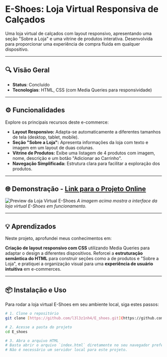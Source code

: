 # E-Shoes: Loja Virtual Responsiva de Calçados

Uma loja virtual de calçados com layout responsivo, apresentando uma seção "Sobre a Loja" e uma vitrine de produtos interativa. Desenvolvida para proporcionar uma experiência de compra fluida em qualquer dispositivo.

---

## 🔍 Visão Geral

-   **Status**: Concluído
-   **Tecnologias**: HTML, CSS (com Media Queries para responsividade)

---

## ⚙️ Funcionalidades

Explore os principais recursos deste e-commerce:

-   **Layout Responsivo:** Adapta-se automaticamente a diferentes tamanhos de tela (desktop, tablet, mobile).
-   **Seção "Sobre a Loja":** Apresenta informações da loja com texto e imagem em um layout de duas colunas.
-   **Vitrine de Produtos:** Exibe uma listagem de 4 produtos com imagem, nome, descrição e um botão "Adicionar ao Carrinho".
-   **Navegação Simplificada:** Estrutura clara para facilitar a exploração dos produtos.

---

## 🌐 Demonstração - [Link para o Projeto Online](https://e-shoes-iota.vercel.app/#)


![Preview da Loja Virtual E-Shoes](./assets/preview.png)
*A imagem acima mostra a interface da loja virtual E-Shoes em funcionamento.*

---

## 💡 Aprendizados

Neste projeto, aprofundei meus conhecimentos em:

 **Criação de layout responsivo com CSS** utilizando Media Queries para adaptar o design a diferentes dispositivos. Reforcei a **estruturação semântica do HTML** para construir seções como a de produtos e "Sobre a Loja", e pratiquei a organização visual para uma **experiência de usuário intuitiva** em e-commerces.

---

## 📦 Instalação e Uso

Para rodar a loja virtual E-Shoes em seu ambiente local, siga estes passos:

```bash
# 1. Clone o repositório
git clone [https://github.com/l3l3z1nh4/E_shoes.git](https://github.com/l3l3z1nh4/E_shoes.git)

# 2. Acesse a pasta do projeto
cd E_shoes

# 3. Abra o arquivo HTML
# Basta abrir o arquivo `index.html` diretamente no seu navegador preferido.
# Não é necessário um servidor local para este projeto.
